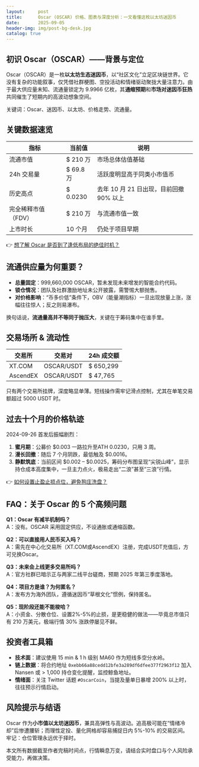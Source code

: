 ```yaml
---
layout:     post
title:      Oscar (OSCAR) 价格、图表与深度分析：一文看懂这枚以太坊迷因币
date:       2025-09-05
header-img: img/post-bg-desk.jpg
catalog: true
---
```


## 初识 Oscar（OSCAR）——背景与定位
Oscar（OSCAR）是一枚**以太坊生态迷因币**，以“社区文化”立足区块链世界。它没有复杂的功能叙事，仅凭借社群梗图、空投活动和情绪驱动聚拢大量注意力。由于最大供应量未知、流通量锁定为 9.9966 亿枚，其**通缩预期**和**市场对迷因币狂热**共同催生了短期内的高波动想象空间。

关键词：Oscar、迷因币、以太坊、价格走势、流通量。

## 关键数据速览
| 指标 | 当前值 | 说明 |
|---|---|---|
| 流通市值 | $ 210 万 | 市场总体估值基础 |
| 24h 交易量 | $ 69.8 万 | 活跃度明显高于同类小市值币 |
| 历史高点 | $ 0.0230 | 去年 10 月 21 日出现，目前回撤 90% 以上 |
| 完全稀释市值（FDV） | $ 210 万 | 与流通市值一致 |
| 上市时长 | 10 个月 | 仍处于项目早期 |

👉 [想了解 Oscar 是否到了逢低布局的绝佳时机？](https://okxdog.com/)

## 流通供应量为何重要？
- **总量固定**：999,660,000 OSCAR，暂未发现未来增发的智能合约代码。  
- **锁仓情况**：团队及社群激励地址未公开披露，需警惕大额抛售。  
- **对价格影响**：“币多价低”条件下，OBV（能量潮指标）一旦出现放量上涨，涨幅往往惊人；反之则易瀑布。

换句话说，**流通量高并不等同于抛压大**，关键在于筹码集中在谁手里。

## 交易场所 & 流动性
| 交易所 | 交易对 | 24h 成交额 |
|---|---|---|
| XT.COM | OSCAR/USDT | $ 650,299 |
| AscendEX | OSCAR/USDT | $ 47,765 |

只有两个交易所挂牌，深度略显单薄。短线操作需牢记滑点控制，尤其在单笔交易额超过 5000 USDT 时。

## 过去十个月的价格轨迹
2024-09-26 首发后振幅剧烈：
1. **蜜月期**：公募价 $0.003 一路拉升至ATH 0.0230，只用 3 周。  
2. **漫长回撤**：随后 7 个月阴跌，最低触及 $0.0016。  
3. **静默筑底**：当前区间 $0.002 – $0.0025，筹码分布图呈现“尖锐山峰”，显示持仓成本高度集中，一旦主力点火，极易走出“二浪”甚至“三浪”行情。

👉 [如何设置止盈止损点位，避免狗庄洗盘？](https://okxdog.com/)

## FAQ：关于 Oscar 的 5 个高频问题
**Q1：Oscar 有减半机制吗？**  
A：没有。OSCAR 采用固定供应，不设通胀或通缩函数。

**Q2：可以直接用人民币买入吗？**  
A：需先在中心化交易所（XT.COM或AscendEX）注册，完成USDT充值后，方可兑换Oscar。

**Q3：未来会上线更多交易所吗？**  
A：官方社群已暗示正与两家二线平台磋商，预期 2025 年第三季度落地。

**Q4：项目方是谁？为何匿名？**  
A：发布方为海外团队，遵循迷因币“草根文化”惯例，保持匿名。

**Q5：现阶段还能不能梭哈？**  
A：小资金、分散仓位、设置2%-5%的止损，是更稳健的做法——毕竟总市值只有 210 万美元，极端行情 30% 涨跌停屡见不鲜。

## 投资者工具箱
- **技术面**：建议使用 15 min & 1 h 级别 MA60 作为短线多空分水岭。  
- **链上数据**：将合约地址 `0xebb66a88cedd12bfe3a289df6dfee377f2963f12` 加入 Nansen 或 > 1,000 持仓变化提醒，监控鲸鱼地址。  
- **情绪面**：关注 Twitter 话题 `#OscarCoin`，当提及量单日暴增 200% 以上时，往往预示行情启动。

## 风险提示与结语
Oscar 作为**小市值以太坊迷因币**，兼具高弹性与高波动。追高极可能在“情绪冷却”后惨遭腰斩；而理性定投、量化网格却容易捕捉日内 5%-10% 的交易区间。牢记：仓位管理永远优于择时。

本文所有数据截至作者完稿时间点，行情瞬息万变，请结合实时盘口与个人风险承受能力，再做决策。